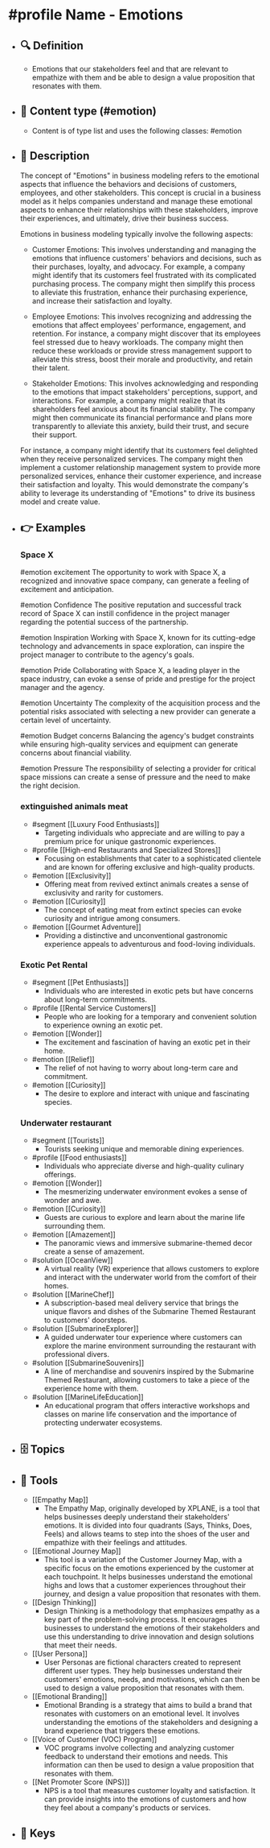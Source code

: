 # #profile Name - Emotions
- ## 🔍 Definition
  - Emotions that our stakeholders feel and that are relevant to empathize with them and be able to design a value proposition that resonates with them.
- ## 📰 Content type (#emotion)
  - Content is of type list and uses the following classes: #emotion

- ## 📖 Description
  The concept of "Emotions" in business modeling refers to the emotional aspects that influence the behaviors and decisions of customers, employees, and other stakeholders. This concept is crucial in a business model as it helps companies understand and manage these emotional aspects to enhance their relationships with these stakeholders, improve their experiences, and ultimately, drive their business success.
  
  Emotions in business modeling typically involve the following aspects:
  
  - Customer Emotions: This involves understanding and managing the emotions that influence customers' behaviors and decisions, such as their purchases, loyalty, and advocacy. For example, a company might identify that its customers feel frustrated with its complicated purchasing process. The company might then simplify this process to alleviate this frustration, enhance their purchasing experience, and increase their satisfaction and loyalty.
  
  - Employee Emotions: This involves recognizing and addressing the emotions that affect employees' performance, engagement, and retention. For instance, a company might discover that its employees feel stressed due to heavy workloads. The company might then reduce these workloads or provide stress management support to alleviate this stress, boost their morale and productivity, and retain their talent.
  
  - Stakeholder Emotions: This involves acknowledging and responding to the emotions that impact stakeholders' perceptions, support, and interactions. For example, a company might realize that its shareholders feel anxious about its financial stability. The company might then communicate its financial performance and plans more transparently to alleviate this anxiety, build their trust, and secure their support.
  
  For instance, a company might identify that its customers feel delighted when they receive personalized services. The company might then implement a customer relationship management system to provide more personalized services, enhance their customer experience, and increase their satisfaction and loyalty. This would demonstrate the company's ability to leverage its understanding of "Emotions" to drive its business model and create value.
- ## 👉 Examples
  ### Space X
  #emotion excitement
  The opportunity to work with Space X, a recognized and innovative space company, can generate a feeling of excitement and anticipation.
  
  #emotion Confidence
  The positive reputation and successful track record of Space X can instill confidence in the project manager regarding the potential success of the partnership.
  
  #emotion Inspiration
  Working with Space X, known for its cutting-edge technology and advancements in space exploration, can inspire the project manager to contribute to the agency's goals.
  
  #emotion Pride
  Collaborating with Space X, a leading player in the space industry, can evoke a sense of pride and prestige for the project manager and the agency.
  
  #emotion Uncertainty
  The complexity of the acquisition process and the potential risks associated with selecting a new provider can generate a certain level of uncertainty.
  
  #emotion Budget concerns
  Balancing the agency's budget constraints while ensuring high-quality services and equipment can generate concerns about financial viability.
  
  #emotion Pressure
  The responsibility of selecting a provider for critical space missions can create a sense of pressure and the need to make the right decision.
  
  ### 
  
  ### extinguished animals meat
  - #segment [[Luxury Food Enthusiasts]]
  	- Targeting individuals who appreciate and are willing to pay a premium price for unique gastronomic experiences.
  - #profile [[High-end Restaurants and Specialized Stores]]
  	- Focusing on establishments that cater to a sophisticated clientele and are known for offering exclusive and high-quality products.
  - #emotion [[Exclusivity]]
  	- Offering meat from revived extinct animals creates a sense of exclusivity and rarity for customers.
  - #emotion [[Curiosity]]
  	- The concept of eating meat from extinct species can evoke curiosity and intrigue among consumers.
  - #emotion [[Gourmet Adventure]]
  	- Providing a distinctive and unconventional gastronomic experience appeals to adventurous and food-loving individuals.
  ### Exotic Pet Rental
  - #segment [[Pet Enthusiasts]]
  	- Individuals who are interested in exotic pets but have concerns about long-term commitments.
  - #profile [[Rental Service Customers]]
  	- People who are looking for a temporary and convenient solution to experience owning an exotic pet.
  - #emotion [[Wonder]]
  	- The excitement and fascination of having an exotic pet in their home.
  - #emotion [[Relief]]
  	- The relief of not having to worry about long-term care and commitment.
  - #emotion [[Curiosity]]
  	- The desire to explore and interact with unique and fascinating species.
  ### Underwater restaurant
  - #segment [[Tourists]]
  	- Tourists seeking unique and memorable dining experiences.
  - #profile [[Food enthusiasts]]
  	- Individuals who appreciate diverse and high-quality culinary offerings.
  - #emotion [[Wonder]]
  	- The mesmerizing underwater environment evokes a sense of wonder and awe.
  - #emotion [[Curiosity]]
  	- Guests are curious to explore and learn about the marine life surrounding them.
  - #emotion [[Amazement]]
  	- The panoramic views and immersive submarine-themed decor create a sense of amazement.
  - #solution [[OceanView]]
  	- A virtual reality (VR) experience that allows customers to explore and interact with the underwater world from the comfort of their homes.
  - #solution [[MarineChef]]
  	- A subscription-based meal delivery service that brings the unique flavors and dishes of the Submarine Themed Restaurant to customers' doorsteps.
  - #solution [[SubmarineExplorer]]
  	- A guided underwater tour experience where customers can explore the marine environment surrounding the restaurant with professional divers.
  - #solution [[SubmarineSouvenirs]]
  	- A line of merchandise and souvenirs inspired by the Submarine Themed Restaurant, allowing customers to take a piece of the experience home with them.
  - #solution [[MarineLifeEducation]]
  	- An educational program that offers interactive workshops and classes on marine life conservation and the importance of protecting underwater ecosystems.
- ## 🗄️ Topics
  
- ## 🧰 Tools
  - [[Empathy Map]]
    - The Empathy Map, originally developed by XPLANE, is a tool that helps businesses deeply understand their stakeholders' emotions. It is divided into four quadrants (Says, Thinks, Does, Feels) and allows teams to step into the shoes of the user and empathize with their feelings and attitudes.
  - [[Emotional Journey Map]]
    - This tool is a variation of the Customer Journey Map, with a specific focus on the emotions experienced by the customer at each touchpoint. It helps businesses understand the emotional highs and lows that a customer experiences throughout their journey, and design a value proposition that resonates with them.
  - [[Design Thinking]]
    - Design Thinking is a methodology that emphasizes empathy as a key part of the problem-solving process. It encourages businesses to understand the emotions of their stakeholders and use this understanding to drive innovation and design solutions that meet their needs.
  - [[User Persona]]
    - User Personas are fictional characters created to represent different user types. They help businesses understand their customers' emotions, needs, and motivations, which can then be used to design a value proposition that resonates with them.
  - [[Emotional Branding]]
    - Emotional Branding is a strategy that aims to build a brand that resonates with customers on an emotional level. It involves understanding the emotions of the stakeholders and designing a brand experience that triggers these emotions.
  - [[Voice of Customer (VOC) Program]]
    - VOC programs involve collecting and analyzing customer feedback to understand their emotions and needs. This information can then be used to design a value proposition that resonates with them.
  - [[Net Promoter Score (NPS)]]
    - NPS is a tool that measures customer loyalty and satisfaction. It can provide insights into the emotions of customers and how they feel about a company's products or services.
- ## 🔑 Keys
  
